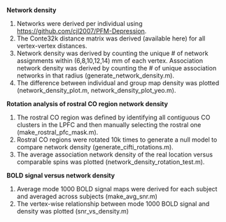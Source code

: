 **Network density**
1. Networks were derived per individual using https://github.com/cjl2007/PFM-Depression.
2. The Conte32k distance matrix was derived (available here) for all vertex-vertex distances.
3. Network density was derived by counting the unique # of network assignments within (6,8,10,12,14) mm of each vertex. Association network density was derived by counting the # of unique association networks in that radius (generate_network_density.m).
4. The difference between individual and group map density was plotted (network_density_plot.m, network_density_plot_yeo.m). 

**Rotation analysis of rostral CO region network density**
1. The rostral CO region was defined by identifying all contiguous CO clusters in the LPFC and then manually selecting the rostral one (make_rostral_pfc_mask.m).
2. Rostral CO regions were rotated 10k times to generate a null model to compare network density (generate_cifti_rotations.m).
3. The average association network density of the real location versus comparable spins was plotted (network_density_rotation_test.m).

**BOLD signal versus network density**
1. Average mode 1000 BOLD signal maps were derived for each subject and averaged across subjects (make_avg_snr.m)
2. The vertex-wise relationship between mode 1000 BOLD signal and density was plotted (snr_vs_density.m)
